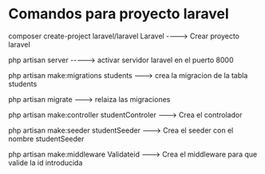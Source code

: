 

<h1>Comandos para proyecto laravel</h1>

composer create-project laravel/laravel Laravel ----> Crear proyecto laravel

php artisan server -----> activar servidor laravel en el puerto 8000

php artisan make:migrations students ---> crea la migracion de la tabla students


php artisan migrate ---> relaiza las migraciones

php artisan make:controller studentControler ---> Crea el controlador

php artisan make:seeder studentSeeder ---> Crea el seeder con el nombre studentSeeder


php artisan make:middleware Validateid ---> Crea el middleware para que valide la id introducida 






